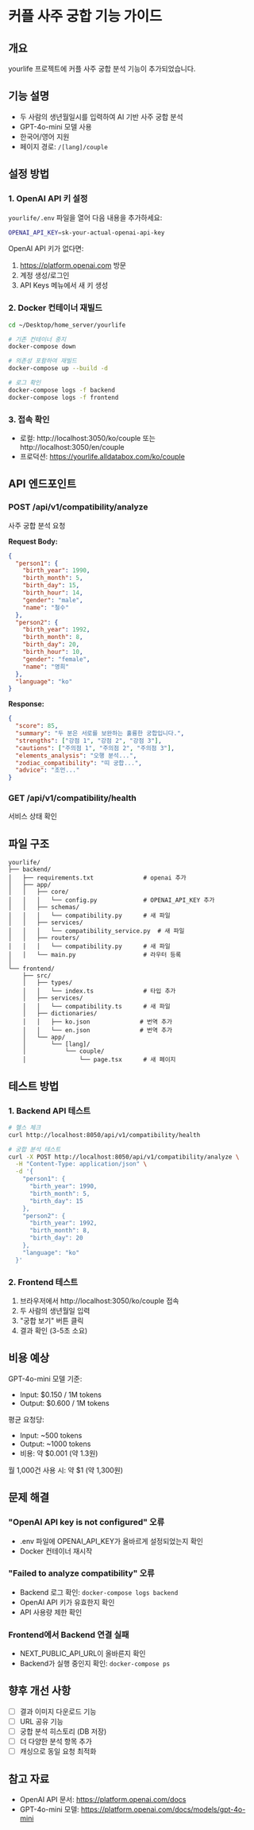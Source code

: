 # 커플 사주 궁합 기능 가이드

## 개요
yourlife 프로젝트에 커플 사주 궁합 분석 기능이 추가되었습니다.

## 기능 설명
- 두 사람의 생년월일시를 입력하여 AI 기반 사주 궁합 분석
- GPT-4o-mini 모델 사용
- 한국어/영어 지원
- 페이지 경로: `/[lang]/couple`

## 설정 방법

### 1. OpenAI API 키 설정
`yourlife/.env` 파일을 열어 다음 내용을 추가하세요:

```bash
OPENAI_API_KEY=sk-your-actual-openai-api-key
```

OpenAI API 키가 없다면:
1. https://platform.openai.com 방문
2. 계정 생성/로그인
3. API Keys 메뉴에서 새 키 생성

### 2. Docker 컨테이너 재빌드

```bash
cd ~/Desktop/home_server/yourlife

# 기존 컨테이너 중지
docker-compose down

# 의존성 포함하여 재빌드
docker-compose up --build -d

# 로그 확인
docker-compose logs -f backend
docker-compose logs -f frontend
```

### 3. 접속 확인

- 로컬: http://localhost:3050/ko/couple 또는 http://localhost:3050/en/couple
- 프로덕션: https://yourlife.alldatabox.com/ko/couple

## API 엔드포인트

### POST /api/v1/compatibility/analyze
사주 궁합 분석 요청

**Request Body:**
```json
{
  "person1": {
    "birth_year": 1990,
    "birth_month": 5,
    "birth_day": 15,
    "birth_hour": 14,
    "gender": "male",
    "name": "철수"
  },
  "person2": {
    "birth_year": 1992,
    "birth_month": 8,
    "birth_day": 20,
    "birth_hour": 10,
    "gender": "female",
    "name": "영희"
  },
  "language": "ko"
}
```

**Response:**
```json
{
  "score": 85,
  "summary": "두 분은 서로를 보완하는 훌륭한 궁합입니다.",
  "strengths": ["강점 1", "강점 2", "강점 3"],
  "cautions": ["주의점 1", "주의점 2", "주의점 3"],
  "elements_analysis": "오행 분석...",
  "zodiac_compatibility": "띠 궁합...",
  "advice": "조언..."
}
```

### GET /api/v1/compatibility/health
서비스 상태 확인

## 파일 구조

```
yourlife/
├── backend/
│   ├── requirements.txt              # openai 추가
│   ├── app/
│   │   ├── core/
│   │   │   └── config.py             # OPENAI_API_KEY 추가
│   │   ├── schemas/
│   │   │   └── compatibility.py      # 새 파일
│   │   ├── services/
│   │   │   └── compatibility_service.py  # 새 파일
│   │   ├── routers/
│   │   │   └── compatibility.py      # 새 파일
│   │   └── main.py                   # 라우터 등록
│
└── frontend/
    ├── src/
    │   ├── types/
    │   │   └── index.ts              # 타입 추가
    │   ├── services/
    │   │   └── compatibility.ts      # 새 파일
    │   ├── dictionaries/
    │   │   ├── ko.json              # 번역 추가
    │   │   └── en.json              # 번역 추가
    │   └── app/
    │       └── [lang]/
    │           └── couple/
    │               └── page.tsx      # 새 페이지
```

## 테스트 방법

### 1. Backend API 테스트
```bash
# 헬스 체크
curl http://localhost:8050/api/v1/compatibility/health

# 궁합 분석 테스트
curl -X POST http://localhost:8050/api/v1/compatibility/analyze \
  -H "Content-Type: application/json" \
  -d '{
    "person1": {
      "birth_year": 1990,
      "birth_month": 5,
      "birth_day": 15
    },
    "person2": {
      "birth_year": 1992,
      "birth_month": 8,
      "birth_day": 20
    },
    "language": "ko"
  }'
```

### 2. Frontend 테스트
1. 브라우저에서 http://localhost:3050/ko/couple 접속
2. 두 사람의 생년월일 입력
3. "궁합 보기" 버튼 클릭
4. 결과 확인 (3-5초 소요)

## 비용 예상

GPT-4o-mini 모델 기준:
- Input: $0.150 / 1M tokens
- Output: $0.600 / 1M tokens

평균 요청당:
- Input: ~500 tokens
- Output: ~1000 tokens
- 비용: 약 $0.001 (약 1.3원)

월 1,000건 사용 시: 약 $1 (약 1,300원)

## 문제 해결

### "OpenAI API key is not configured" 오류
- .env 파일에 OPENAI_API_KEY가 올바르게 설정되었는지 확인
- Docker 컨테이너 재시작

### "Failed to analyze compatibility" 오류
- Backend 로그 확인: `docker-compose logs backend`
- OpenAI API 키가 유효한지 확인
- API 사용량 제한 확인

### Frontend에서 Backend 연결 실패
- NEXT_PUBLIC_API_URL이 올바른지 확인
- Backend가 실행 중인지 확인: `docker-compose ps`

## 향후 개선 사항
- [ ] 결과 이미지 다운로드 기능
- [ ] URL 공유 기능
- [ ] 궁합 분석 히스토리 (DB 저장)
- [ ] 더 다양한 분석 항목 추가
- [ ] 캐싱으로 동일 요청 최적화

## 참고 자료
- OpenAI API 문서: https://platform.openai.com/docs
- GPT-4o-mini 모델: https://platform.openai.com/docs/models/gpt-4o-mini
